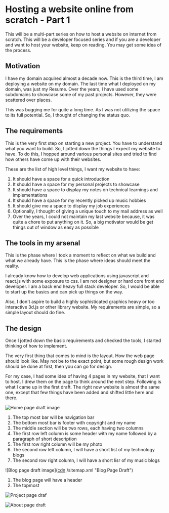 # Hosting a website online from scratch - Part 1
This will be a multi-part series on how to host a website on internet from scratch. This will be a developer focused series and if you are a developer and want to host your website, keep on reading. You may get some idea of the process.

## Motivation
I have my domain acquired almost a decade now. This is the third time, I am deploying a website on my domain. The last time what I deployed on my domain, was just my Resume. Over the years, I have used some subdomains to showcase some of my past projects. However, they were scattered over places.

This was bugging me for quite a long time. As I was not utilizing the space to its full potential. So, I thought of changing the status quo.

## The requirements
This is the very first step on starting a new project. You have to understand what you want to build. So, I jotted down the things I expect my website to have. To do this, I hopped around various personal sites and tried to find how others have come up with their websites.

These are the list of high level things, I want my website to have:
1. It should have a space for a quick introduction
1. It should have a space for my personal projects to showcase
1. It should have a space to display my notes  on technical learnings and implementations
1. It should have a space for my recently picked up music hobbies
1. It should give me a space to display my job experiences
1. Optionally, I thought of giving a unique touch to my mail address as well
1. Over the years, I could not maintain my last website because, it was quite a chore to put anything on it. So, a big motivator would be get things out of window as easy as possible

## The tools in my arsenal
This is the phase where I took a moment to reflect on what we build and what we already have. This is the phase where ideas should meet the reality.

I already know how to develop web applications using javascript and react.js with some exposure to css. I am not designer or hard core front end developer. I am a back end heavy full stack developer. So, I would be able to start up the basics and can pick up things on the way.

Also, I don't aspire to build a highly sophisticated graphics heavy or too interactive 3d.js or other library website. My requirements are simple, so a simple layout should do fine.

## The design
Once I jotted down the basic requirements and checked the tools, I started thinking of how to implement.

The very first thing that comes to mind is the layout. How the web page should look like. May not be to the exact point, but some rough design work should be done at first, then you can go for design.

For my case, I had some idea of having 4 pages in my website, that I want to host. I drew them on the page to think around the next step. Following is what I came up in the first draft. The right now website is almost the same one, except that few things have been added and shifted little here and there.

[cdn]: "https://palashkantikundu.in"

![Home page draft image](image_url "Home Page Draft")
1. The top most bar will be navigation bar
1. The bottom most bar is footer with copyright and my name
1. The middle section will be two rows, each having two columns
1. The first row left column is some header with my name followed by a paragraph of short description
1. The first row right column will be my photo
1. The second row left column, I will have a short list of my technology blogs
1. The second row right column, I will have a short lisr of my music blogs

![Blog page draft image]([cdn] /sitemap.xml "Blog Page Draft")
1. The blog page will have a header
1. The topmost 

![Project page draf](image_url "Project Page Draft")

![About page draft](image_url "About Page Draft")